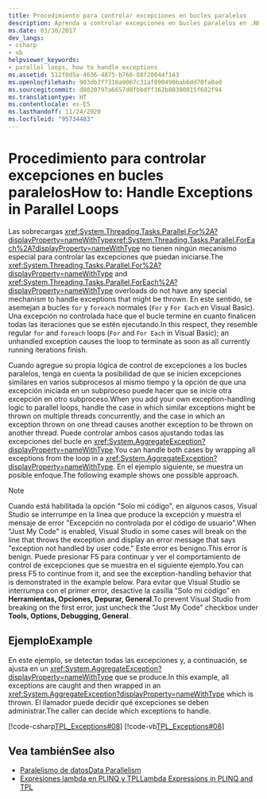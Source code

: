 ```yaml
---
title: Procedimiento para controlar excepciones en bucles paralelos
description: Aprenda a controlar excepciones en bucles paralelos en .NET. Vea un ejemplo de cómo ajustar todas las excepciones del bucle en System.AggregateException.
ms.date: 03/30/2017
dev_langs:
- csharp
- vb
helpviewer_keywords:
- parallel loops, how to handle exceptions
ms.assetid: 512f0d5a-4636-4875-b766-88f20044f143
ms.openlocfilehash: 903db7f7318a9067c31af090490bab6dd70fa0ad
ms.sourcegitcommit: d8020797a6657d0fbbdff362b80300815f682f94
ms.translationtype: HT
ms.contentlocale: es-ES
ms.lasthandoff: 11/24/2020
ms.locfileid: "95734483"
---
```

# <a name="how-to-handle-exceptions-in-parallel-loops"></a><span data-ttu-id="76507-104">Procedimiento para controlar excepciones en bucles paralelos</span><span class="sxs-lookup"><span data-stu-id="76507-104">How to: Handle Exceptions in Parallel Loops</span></span>

<span data-ttu-id="76507-105">Las sobrecargas <xref:System.Threading.Tasks.Parallel.For%2A?displayProperty=nameWithType><xref:System.Threading.Tasks.Parallel.ForEach%2A?displayProperty=nameWithType> no tienen ningún mecanismo especial para controlar las excepciones que puedan iniciarse.</span><span class="sxs-lookup"><span data-stu-id="76507-105">The <xref:System.Threading.Tasks.Parallel.For%2A?displayProperty=nameWithType> and <xref:System.Threading.Tasks.Parallel.ForEach%2A?displayProperty=nameWithType> overloads do not have any special mechanism to handle exceptions that might be thrown.</span></span> <span data-ttu-id="76507-106">En este sentido, se asemejan a bucles `for` y `foreach` normales (`For` y `For Each` en Visual Basic). Una excepción no controlada hace que el bucle termine en cuanto finalicen todas las iteraciones que se estén ejecutando.</span><span class="sxs-lookup"><span data-stu-id="76507-106">In this respect, they resemble regular `for` and `foreach` loops (`For` and `For Each` in Visual Basic); an unhandled exception causes the loop to terminate as soon as all currently running iterations finish.</span></span>
  
 <span data-ttu-id="76507-107">Cuando agregue su propia lógica de control de excepciones a los bucles paralelos, tenga en cuenta la posibilidad de que se inicien excepciones similares en varios subprocesos al mismo tiempo y la opción de que una excepción iniciada en un subproceso puede hacer que se inicie otra excepción en otro subproceso.</span><span class="sxs-lookup"><span data-stu-id="76507-107">When you add your own exception-handling logic to parallel loops, handle the case in which similar exceptions might be thrown on multiple threads concurrently, and the case in which an exception thrown on one thread causes another exception to be thrown on another thread.</span></span> <span data-ttu-id="76507-108">Puede controlar ambos casos ajustando todas las excepciones del bucle en <xref:System.AggregateException?displayProperty=nameWithType>.</span><span class="sxs-lookup"><span data-stu-id="76507-108">You can handle both cases by wrapping all exceptions from the loop in a <xref:System.AggregateException?displayProperty=nameWithType>.</span></span> <span data-ttu-id="76507-109">En el ejemplo siguiente, se muestra un posible enfoque.</span><span class="sxs-lookup"><span data-stu-id="76507-109">The following example shows one possible approach.</span></span>  
  
> [!NOTE]
> <span data-ttu-id="76507-110">Cuando está habilitada la opción "Solo mi código", en algunos casos, Visual Studio se interrumpe en la línea que produce la excepción y muestra el mensaje de error "Excepción no controlada por el código de usuario".</span><span class="sxs-lookup"><span data-stu-id="76507-110">When "Just My Code" is enabled, Visual Studio in some cases will break on the line that throws the exception and display an error message that says "exception not handled by user code."</span></span> <span data-ttu-id="76507-111">Este error es benigno.</span><span class="sxs-lookup"><span data-stu-id="76507-111">This error is benign.</span></span> <span data-ttu-id="76507-112">Puede presionar F5 para continuar y ver el comportamiento de control de excepciones que se muestra en el siguiente ejemplo.</span><span class="sxs-lookup"><span data-stu-id="76507-112">You can press F5 to continue from it, and see the exception-handling behavior that is demonstrated in the example below.</span></span> <span data-ttu-id="76507-113">Para evitar que Visual Studio se interrumpa con el primer error, desactive la casilla "Solo mi código" en **Herramientas, Opciones, Depurar, General**.</span><span class="sxs-lookup"><span data-stu-id="76507-113">To prevent Visual Studio from breaking on the first error, just uncheck the "Just My Code" checkbox under **Tools, Options, Debugging, General**.</span></span>  
  
## <a name="example"></a><span data-ttu-id="76507-114">Ejemplo</span><span class="sxs-lookup"><span data-stu-id="76507-114">Example</span></span>  

 <span data-ttu-id="76507-115">En este ejemplo, se detectan todas las excepciones y, a continuación, se ajusta en un <xref:System.AggregateException?displayProperty=nameWithType> que se produce.</span><span class="sxs-lookup"><span data-stu-id="76507-115">In this example, all exceptions are caught and then wrapped in an <xref:System.AggregateException?displayProperty=nameWithType> which is thrown.</span></span> <span data-ttu-id="76507-116">El llamador puede decidir qué excepciones se deben administrar.</span><span class="sxs-lookup"><span data-stu-id="76507-116">The caller can decide which exceptions to handle.</span></span>  
  
 [!code-csharp[TPL_Exceptions#08](../../../samples/snippets/csharp/VS_Snippets_Misc/tpl_exceptions/cs/exceptions.cs#08)]
 [!code-vb[TPL_Exceptions#08](../../../samples/snippets/visualbasic/VS_Snippets_Misc/tpl_exceptions/vb/exceptionsinloops.vb#08)]  
  
## <a name="see-also"></a><span data-ttu-id="76507-117">Vea también</span><span class="sxs-lookup"><span data-stu-id="76507-117">See also</span></span>

- [<span data-ttu-id="76507-118">Paralelismo de datos</span><span class="sxs-lookup"><span data-stu-id="76507-118">Data Parallelism</span></span>](data-parallelism-task-parallel-library.md)
- [<span data-ttu-id="76507-119">Expresiones lambda en PLINQ y TPL</span><span class="sxs-lookup"><span data-stu-id="76507-119">Lambda Expressions in PLINQ and TPL</span></span>](lambda-expressions-in-plinq-and-tpl.md)
